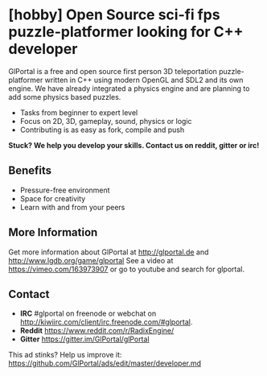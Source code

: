 # [hobby] Open Source sci-fi fps puzzle-platformer looking for C++ developer

GlPortal is a free and open source first person 3D teleportation puzzle-platformer written in C++ using modern OpenGL and SDL2 and its own engine.
We have already integrated a physics engine and are planning to add some physics based puzzles.

- Tasks from beginner to expert level
- Focus on 2D, 3D, gameplay, sound, physics or logic
- Contributing is as easy as fork, compile and push

**Stuck? We help you develop your skills. Contact us on reddit, gitter or irc!**

## Benefits

- Pressure-free environment
- Space for creativity
- Learn with and from your peers

## More Information
Get more information about GlPortal at http://glportal.de and http://www.lgdb.org/game/glportal
See a video at https://vimeo.com/163973907 or go to youtube and search for glportal.

## Contact
- **IRC** #glportal on freenode or webchat on http://kiwiirc.com/client/irc.freenode.com/#glportal. 
- **Reddit** https://www.reddit.com/r/RadixEngine/
- **Gitter** https://gitter.im/GlPortal/glPortal

This ad stinks? Help us improve it: https://github.com/GlPortal/ads/edit/master/developer.md
